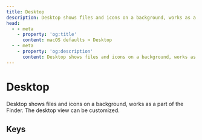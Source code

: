 ```yaml
---
title: Desktop
description: Desktop shows files and icons on a background, works as a part of the Finder. The desktop view can be customized.
head:
  - - meta
    - property: 'og:title'
      content: macOS defaults > Desktop
  - - meta
    - property: 'og:description'
      content: Desktop shows files and icons on a background, works as a part of the Finder. The desktop view can be customized.
---
```


<script setup>
import FolderTableOfContents from '../../components/FolderTableOfContents.vue'
</script>

# Desktop

Desktop shows files and icons on a background, works as a part of the Finder.
The desktop view can be customized.

## Keys

<FolderTableOfContents />
